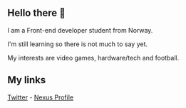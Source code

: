 ## Hello there 👋

I am a Front-end developer student from Norway.

I'm still learning so there is not much to say yet.

My interests are video games, hardware/tech and football.

## My links

[Twitter](https://twitter.com/aBadMan91) - [Nexus Profile](https://next.nexusmods.com/profile/aBaDmAn91)

<!--
**aBadMan91/aBadMan91** is a ✨ _special_ ✨ repository because its `README.md` (this file) appears on your GitHub profile.

Here are some ideas to get you started:

- 🔭 I’m currently working on ...
- 🌱 I’m currently learning ...
- 👯 I’m looking to collaborate on ...
- 🤔 I’m looking for help with ...
- 💬 Ask me about ...
- 📫 How to reach me: ...
- 😄 Pronouns: ...
- ⚡ Fun fact: ...
-->
